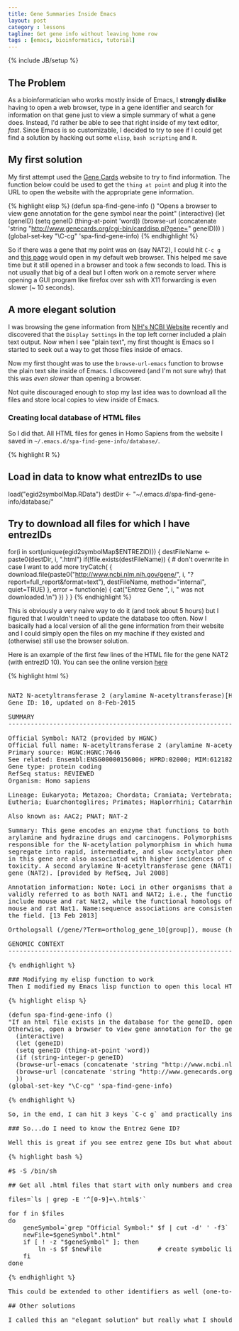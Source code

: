 ```yaml
---
title: Gene Summaries Inside Emacs
layout: post
category : lessons
tagline: Get gene info without leaving home row
tags : [emacs, bioinformatics, tutorial]
---
```

{% include JB/setup %}

## The Problem
As a bioinformatician who works mostly inside of Emacs, I **strongly dislike** having to open a web browser, type in a gene identifier and search for information on that gene just to view a simple summary of what a gene does.  Instead, I'd rather be able to see that right inside of my text editor, _fast_.  Since Emacs is so customizable, I decided to try to see if I could get find a solution by hacking out some `elisp`, `bash scripting` and `R`.


## My first solution

My first attempt used the [Gene Cards](http://www.genecards.org/) website to try to find information.  The function below could be used to get the `thing at point` and plug it into the URL to open the website with the appropriate gene information.

{% highlight elisp %}
(defun spa-find-gene-info ()
  "Opens a browser to view gene annotation for the gene symbol near the point"
  (interactive)
  (let (geneID)
  (setq geneID (thing-at-point 'word))
  (browse-url (concatenate 'string "http://www.genecards.org/cgi-bin/carddisp.pl?gene=" geneID)))
  )
  (global-set-key "\C-cg" 'spa-find-gene-info)
{% endhighlight %}

So if there was a gene that my point was on (say NAT2), I could hit `C-c g` and [this page](http://www.genecards.org/cgi-bin/carddisp.pl?gene=NAT2) would open in my default web browser.  This helped me save time but it still opened in a browser and took a few seconds to load.  This is not usually that big of a deal but I often work on a remote server where opening a GUI program like firefox over ssh with X11 forwarding is even slower (~ 10 seconds).

## A more elegant solution

I was browsing the gene information from [NIH's NCBI Website](http://www.ncbi.nlm.nih.gov/gene) recently and discovered that the `Display Settings` in the top left corner included a plain text output.  Now when I see "plain text", my first thought is Emacs so I started to seek out a way to get those files inside of emacs.

Now my first thought was to use the `browse-url-emacs` function to browse the plain text site inside of Emacs.  I discovered (and I'm not sure why) that this was _even slower_ than opening a browser.

Not quite discouraged enough to stop my last idea was to download all the files and store local copies to view inside of Emacs.

### Creating local database of HTML files
So I did that. All HTML files for genes in Homo Sapiens from the website I saved in `~/.emacs.d/spa-find-gene-info/database/`.

{% highlight R %}
## Load in data to know what entrezIDs to use
load("egid2symbolMap.RData")
destDir <- "~/.emacs.d/spa-find-gene-info/database/"

## Try to download all files for which I have entrezIDs
for(i in sort(unique(egid2symbolMap$ENTREZID))) {
  destFileName <- paste0(destDir, i, ".html")
  if(!file.exists(destFileName)) {      # don't overwrite in case I want to add more
    tryCatch(
      { download.file(paste0("http://www.ncbi.nlm.nih.gov/gene/",
                             i, "?report=full_report&format=text"),
                      destFileName, method="internal", quiet=TRUE) },
      error = function(e) { cat("Entrez Gene ", i, " was not downloaded.\n") })
  }
}
{% endhighlight %}

This is obviously a very naive way to do it (and took about 5 hours) but I figured that I wouldn't need to update the database too often.  Now I basically had a local version of all the gene information from their website and I could simply open the files on my machine if they existed and (otherwise) still use the browser solution.

Here is an example of the first few lines of the HTML file for the gene NAT2 (with entrezID 10).  You can see the online version [here](http://www.ncbi.nlm.nih.gov/gene/10)

{% highlight html %}

<?xml version="1.0" encoding="utf-8"?>
<!DOCTYPE html PUBLIC "-//W3C//DTD XHTML 1.0 Transitional//EN" "http://www.w3.org/TR/xhtml1/DTD/xhtml1-transitional.dtd">
<pre><pre>NAT2 N-acetyltransferase 2 (arylamine N-acetyltransferase)[Homo sapiens]
Gene ID: 10, updated on 8-Feb-2015

SUMMARY
-------------------------------------------------------------------------------------------------

Official Symbol: NAT2 (provided by HGNC)
Official full name: N-acetyltransferase 2 (arylamine N-acetyltransferase) (provided by HGNC)
Primary source: HGNC:HGNC:7646
See related: Ensembl:ENSG00000156006; HPRD:02000; MIM:612182; Vega:OTTHUMG00000130826
Gene type: protein coding
RefSeq status: REVIEWED
Organism: Homo sapiens

Lineage: Eukaryota; Metazoa; Chordata; Craniata; Vertebrata; Euteleostomi; Mammalia;
Eutheria; Euarchontoglires; Primates; Haplorrhini; Catarrhini; Hominidae; Homo

Also known as: AAC2; PNAT; NAT-2

Summary: This gene encodes an enzyme that functions to both activate and deactivate
arylamine and hydrazine drugs and carcinogens. Polymorphisms in this gene are
responsible for the N-acetylation polymorphism in which human populations
segregate into rapid, intermediate, and slow acetylator phenotypes. Polymorphisms
in this gene are also associated with higher incidences of cancer and drug
toxicity. A second arylamine N-acetyltransferase gene (NAT1) is located near this
gene (NAT2). [provided by RefSeq, Jul 2008]

Annotation information: Note: Loci in other organisms that are functionally homologous to this one are
validly referred to as both NAT1 and NAT2; i.e., the functional homologs of NAT1
include mouse and rat Nat2, while the functional homologs of human NAT2 include
mouse and rat Nat1. Name:sequence associations are consistent with current use in
the field. [13 Feb 2013]

Orthologsall (/gene/?Term=ortholog_gene_10[group]), mouse (http://www.ncbi.nlm.nih.gov/gene/17961)

GENOMIC CONTEXT
-------------------------------------------------------------------------------------------------

{% endhighlight %}

### Modifying my elisp function to work
Then I modified my Emacs lisp function to open this local HTML file (if it exists) and otherwise still open a browser.

{% highlight elisp %}

(defun spa-find-gene-info ()
"If an html file exists in the database for the geneID, open it inside emacs.
Otherwise, open a browser to view gene annotation for the gene symbol near the point"
  (interactive)
  (let (geneID)
  (setq geneID (thing-at-point 'word))
  (if (string-integer-p geneID)
  (browse-url-emacs (concatenate 'string "http://www.ncbi.nlm.nih.gov/gene/" geneID "?report=full_report&format=text"))
  (browse-url (concatenate 'string "http://www.genecards.org/cgi-bin/carddisp.pl?gene=" geneID)))
  ))
(global-set-key "\C-cg" 'spa-find-gene-info)

{% endhighlight %}

So, in the end, I can hit 3 keys `C-c g` and practically instantaneously see not only the gene summary information I was after but also additional details provided by NCBI on the gene (entrez ID or gene symbol) at point _inside of Emacs_.  **Pretty Cool!**

### So...do I need to know the Entrez Gene ID?

Well this is great if you see entrez gene IDs but what about other gene identifiers like symbols? Since the gene symbol is write in the HTML file (see above for NAT2), I wrote a simple bash script to create symbolic links from files like `NAT2.html` to `10.html`.

{% highlight bash %}

#$ -S /bin/sh                                                                                          

## Get all .html files that start with only numbers and create symbolic links to the appropriate html file

files=`ls | grep -E '^[0-9]+\.html$'`

for f in $files
do
    geneSymbol=`grep "Official Symbol:" $f | cut -d' ' -f3`
    newFile=$geneSymbol".html"
    if [ ! -z "$geneSymbol" ]; then
        ln -s $f $newFile               # create symbolic link                                         
    fi
done

{% endhighlight %}

This could be extended to other identifiers as well (one-to-many mappings might be tricky so I only used official gene symbol).

## Other solutions

I called this an "elegant solution" but really what I should say is this is the "most elegant I've found so far."  I would love to hear feedback on alternative strategies from others!
